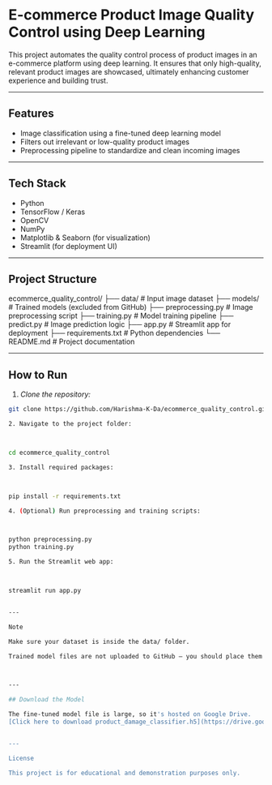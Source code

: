 # E-commerce Product Image Quality Control using Deep Learning

This project automates the quality control process of product images in an e-commerce platform using deep learning. It ensures that only high-quality, relevant product images are showcased, ultimately enhancing customer experience and building trust.

---

## Features

- Image classification using a fine-tuned deep learning model  
- Filters out irrelevant or low-quality product images  
- Preprocessing pipeline to standardize and clean incoming images  

---

## Tech Stack

- Python  
- TensorFlow / Keras  
- OpenCV  
- NumPy  
- Matplotlib & Seaborn (for visualization)  
- Streamlit (for deployment UI)

---

## Project Structure

ecommerce_quality_control/ ├── data/                 # Input image dataset ├── models/               # Trained models (excluded from GitHub) ├── preprocessing.py      # Image preprocessing script ├── training.py           # Model training pipeline ├── predict.py            # Image prediction logic ├── app.py                # Streamlit app for deployment ├── requirements.txt      # Python dependencies └── README.md             # Project documentation

---

## How to Run

1. *Clone the repository:*
```bash
git clone https://github.com/Harishma-K-Da/ecommerce_quality_control.git

2. Navigate to the project folder:



cd ecommerce_quality_control

3. Install required packages:



pip install -r requirements.txt

4. (Optional) Run preprocessing and training scripts:



python preprocessing.py
python training.py

5. Run the Streamlit web app:



streamlit run app.py


---

Note

Make sure your dataset is inside the data/ folder.

Trained model files are not uploaded to GitHub — you should place them manually inside the models/ folder.



---

## Download the Model

The fine-tuned model file is large, so it's hosted on Google Drive.  
[Click here to download product_damage_classifier.h5](https://drive.google.com/uc?export=download&id=10ZzSQ_Pn_2Xqai8ZYs3p_-_YRqmO6JlB)


---

License

This project is for educational and demonstration purposes only.